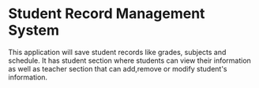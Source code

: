 # Student Record Management System
This application will save student records like grades, subjects and schedule.
It has student section where students can view their information
as well as teacher section that can add,remove or modify student's information.
